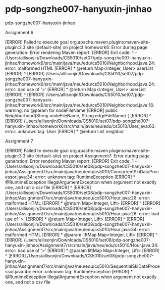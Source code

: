 # pdp-songzhe007-hanyuxin-jinhao
pdp-songzhe007-hanyuxin-jinhao

Assignment 6

[ERROR] Failed to execute goal org.apache.maven.plugins:maven-site-plugin:3.3:site (default-site) on project homework6: Error during page generation: Error rendering Maven report:
[ERROR] Exit code: 1 - /Users/allisonjin/Downloads/CS5010/set07/pdp-songzhe007-hanyuxin-jinhao/homework6/src/main/java/neu/edu/cs5010/Neighborhood.java:24: error: malformed HTML
[ERROR] * @return  Map<Integer, User> userList
[ERROR] ^
[ERROR] /Users/allisonjin/Downloads/CS5010/set07/pdp-songzhe007-hanyuxin-jinhao/homework6/src/main/java/neu/edu/cs5010/Neighborhood.java:24: error: bad use of '>'
[ERROR] * @return  Map<Integer, User> userList
[ERROR] ^
[ERROR] /Users/allisonjin/Downloads/CS5010/set07/pdp-songzhe007-hanyuxin-jinhao/homework6/src/main/java/neu/edu/cs5010/Neighborhood.java:16: warning: no @param for nodeFileName
[ERROR] public Neighborhood(String nodeFileName, String edgeFileName) {
[ERROR] ^
[ERROR] /Users/allisonjin/Downloads/CS5010/set07/pdp-songzhe007-hanyuxin-jinhao/homework6/src/main/java/neu/edu/cs5010/User.java:63: error: unknown tag: User
[ERROR] * @return List<User> neighbor

Assignment 7

[ERROR] Failed to execute goal org.apache.maven.plugins:maven-site-plugin:3.3:site (default-site) on project Assignment7: Error during page generation: Error rendering Maven report:
[ERROR] Exit code: 1 - /Users/allisonjin/Downloads/CS5010/set08/pdp-songzhe007-hanyuxin-jinhao/Assignment7/src/main/java/neu/edu/cs5010/ConcurrentSkiDataProcessor.java:34: error: unknown tag: RuntimeException
[ERROR] * @RuntimeException IllegalArgumentException when argument not exactly one, and not a csv file
[ERROR] ^
[ERROR] /Users/allisonjin/Downloads/CS5010/set08/pdp-songzhe007-hanyuxin-jinhao/Assignment7/src/main/java/neu/edu/cs5010/Hour.java:26: error: malformed HTML
[ERROR] * @return Map<Integer, Lift>
[ERROR] ^
[ERROR] /Users/allisonjin/Downloads/CS5010/set08/pdp-songzhe007-hanyuxin-jinhao/Assignment7/src/main/java/neu/edu/cs5010/Hour.java:26: error: bad use of '>'
[ERROR] * @return Map<Integer, Lift>
[ERROR] ^
[ERROR] /Users/allisonjin/Downloads/CS5010/set08/pdp-songzhe007-hanyuxin-jinhao/Assignment7/src/main/java/neu/edu/cs5010/Hour.java:34: error: malformed HTML
[ERROR] * @param liftMap Map<Integer, Lift>
[ERROR] ^
[ERROR] /Users/allisonjin/Downloads/CS5010/set08/pdp-songzhe007-hanyuxin-jinhao/Assignment7/src/main/java/neu/edu/cs5010/Hour.java:34: error: bad use of '>'
[ERROR] * @param liftMap Map<Integer, Lift>
[ERROR] ^
[ERROR] /Users/allisonjin/Downloads/CS5010/set08/pdp-songzhe007-hanyuxin-jinhao/Assignment7/src/main/java/neu/edu/cs5010/SequentialSkiDataProcessor.java:45: error: unknown tag: RuntimeException
[ERROR] * @RuntimeException IllegalArgumentException when argument not exactly one, and not a csv file
